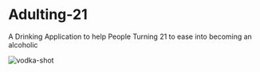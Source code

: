 # Adulting-21
A Drinking Application to help People Turning 21 to ease into becoming an alcoholic


![vodka-shot](https://user-images.githubusercontent.com/55932498/219830545-dd429916-c335-47fc-869b-87014482fa65.gif)
